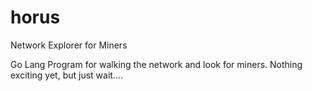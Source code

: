 # horus
Network Explorer for Miners

Go Lang Program for walking the network and look for miners. 
Nothing exciting yet,  but just wait....
